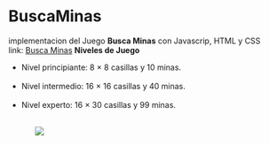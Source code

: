 # BuscaMinas
implementacion del Juego <strong>Busca Minas</strong> con Javascrip, HTML y CSS <br>
link: <a href="https://busca-mina.herokuapp.com/">Busca Minas</a>
<strong>Niveles de Juego</strong> <br>
<ul>
<li>Nivel principiante: 8 × 8 casillas y 10 minas.</li><br>
<li>Nivel intermedio: 16 × 16 casillas y 40 minas.</li><br>
<li>Nivel experto: 16 × 30 casillas y 99 minas.</li>
<ul>
<br>
<img src="https://scontent-lim1-1.xx.fbcdn.net/v/t1.15752-9/128621786_2897860680437903_1238679974823199841_n.png?_nc_cat=107&ccb=2&_nc_sid=ae9488&_nc_ohc=-J9cqs4LylIAX9axfiC&_nc_ht=scontent-lim1-1.xx&oh=aa5d79806130b0d62464d9ef4df34575&oe=5FED1EA9">
